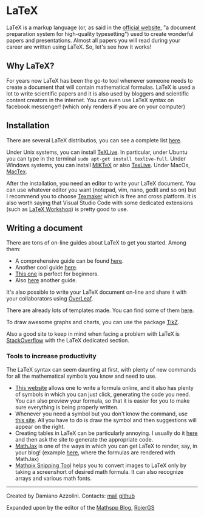 # LaTeX
LaTeX is a markup language (or, as said in the [official website](https://www.latex-project.org/about/), "a document preparation system for high-quality typesetting") used to create wonderful papers and presentations. Almost all papers you will read during your career are written using LaTeX. So, let's see how it works!

## Why LaTeX?
For years now LaTeX has been the go-to tool whenever someone needs to create a document that will contain mathematical formulas. LaTeX is used a lot to write scientific papers and it is also used by bloggers and scientific content creators in the internet. You can even use LaTeX syntax on facebook messenger! (which only renders if you are on your computer)

## Installation
There are several LaTeX distributios, you can see a complete list [here](http://www.tug.org/interest.html#free).

Under Unix systems, you can install [TeXLive](http://www.tug.org/texlive/). In particular, under Ubuntu you can type in the terminal `sudo apt-get install texlive-full`. 
Under Windows systems, you can install [MiKTeX](https://miktex.org/) or also [TexLive](http://www.tug.org/texlive/).
Under MacOs, [MacTex](http://www.tug.org/mactex/).

After the installation, you need an editor to write your LaTeX document. You can use whatever editor you want (notepad, vim, nano, gedit and so on) but I recommend you to choose [Texmaker](http://www.xm1math.net/texmaker/) which is free and cross platform. It is also worth saying that Visual Studio Code with some dedicated extensions (such as [LaTeX Workshop](https://marketplace.visualstudio.com/items?itemName=James-Yu.latex-workshop)) is pretty good to use.

## Writing a document
There are tons of on-line guides about LaTeX to get you started. Among them:
- A comprehensive guide can be found [here](https://en.wikibooks.org/wiki/LaTeX).
- Another cool guide [here](https://www.latex-tutorial.com/tutorials/).
- [This one](http://www.docs.is.ed.ac.uk/skills/documents/3722/3722-2014.pdf) is perfect for beginners.
- Also [here](http://web.mit.edu/rsi/www/pdfs/new-latex.pdf) another guide.

It's also possible to write your LaTeX document on-line and share it with your collaborators using [OverLeaf](https://www.overleaf.com/).

There are already lots of templates made. You can find some of them [here](https://www.latextemplates.com/).

To draw awesome graphs and charts, you can use the package [TikZ](https://en.wikipedia.org/wiki/PGF/TikZ).

Also a good site to keep in mind when facing a problem with LaTeX is [StackOverflow](https://tex.stackexchange.com/) with the LaTeX dedicated section.

### Tools to increase productivity
The LaTeX syntax can seem daunting at first, with plenty of new commands for all the mathematical symbols you know and need to use.
  - [This website](https://www.codecogs.com/latex/eqneditor.php) allows one to write a formula online, and it also has plenty of symbols in which you can just click, generating the code you need. You can also preview your formula, so that it is easier for you to make sure everything is being properly written.
  - Whenever you need a symbol but you don't know the command, use [this site](http://detexify.kirelabs.org/classify.html). All you have to do is draw the symbol and then suggestions will appear on the right.
  - Creating tables in LaTeX can be particularly annoying. I usually do it [here](https://www.tablesgenerator.com/) and then ask the site to generate the appropriate code.
  - [MathJax](https://www.mathjax.org/) is one of the ways in which you can get LaTeX to render, say, in your blog! (example [here](http://mathspp.blogspot.com/2018/11/twitter-proof-roots-go-hand-in-hand.html), where the formulas are rendered with MathJax)
  - [Mathpix Snipping Tool](https://mathpix.com/) helps you to convert images to LaTeX only by taking a screenshort of desired math formula. It can also recognize arrays and various math fonts.
------------
Created by Damiano Azzolini. Contacts: [mail](mailto:damiazz94@gmail.com) [github](https://github.com/damianoazzolini)

Expanded upon by the editor of the [Mathspp Blog](https://mathspp.blogspot.com), [RojerGS](https://github.com/RojerGS)
